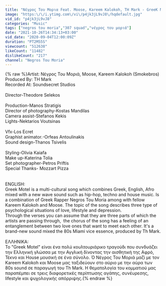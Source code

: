 ```yaml
---
title: "Νέγρος Του Μορια Feat. Moose, Kareem Kalokoh, TH Mark - GreeK Motel"
image: "https:\/\/i.ytimg.com\/vi\/p4jk3jL9vJ8\/hqdefault.jpg"
vid_id: "p4jk3jL9vJ8"
categories: "Music"
tags: ["negros tou moria","307 squad","νέγρος του μοριά"]
date: "2021-10-26T14:34:13+03:00"
vid_date: "2020-09-04T12:00:09Z"
duration: "PT2M55S"
viewcount: "512638"
likeCount: "11482"
dislikeCount: "217"
channel: "Negros Tou Moria"
---
```

{% raw %}Artist: Νέγρος Του Μοριά, Moose, Kareem Kalokoh (Smokebros)<br />Produced By: TH Mark<br />Recorded At: Soundsecret Studios <br /><br />Director-Theodore Selekos<br /><br />Production-Manos Stratigis<br />Director of photography-Kostas Mandilas<br />Camera assist-Stefanos Kekis<br />Lights-Nektarios Voutsinas<br /><br />Vfx-Los Ecret<br />Graphist animator.-Orfeas Antoulinakis<br />Sound design-Thanos Tsivelis<br /><br />Styling-Olivia Kaiafa<br />Make up-Katerina Tolia<br />Set photographer-Petros Priftis<br />Special Thanks- Mozzart Pizza<br /><br /><br />ENGLISH:<br />Greek Motel is a multi-cultural song which combines Greek, English, Afro mixed with a new wave sound such as hip-hop, techno and house music. Is a combination of Greek Rapper Negros Tou Moria among with fellow Kareem Kalokoh and Moose. The topic of the song describes three type of psychological situations of love, lifestyle and depression. <br />Through the verses you can assume that they are three parts of which the artists are passing through,  the chorus of the song has a feeling of an entanglement between two love ones that want to meet each other. It's a brand-new sound mixed the 80s Miami vice essence, produced by Th Mark. <br /><br />ΕΛΛΗΝΙΚΑ:<br />Το &quot;Greek Motel&quot; είναι ένα πολύ κουλτουριάρικο τραγούδι που συνδυάζει την Ελληνική γλώσσα με την Αγγλική δίνοντας  την αισθητική της Αφρό, Τέκνο και House μουσική σε ένα σύνολο. Ό Νέγρος Του Μοριά μαζί με τον Kareem Kalokoh και Moose μας ταξιδεύουν στο αύριο με την αύρα των 80s sound σε παραγωγή του Th Mark. Η θεματολογία του κομματιού μας παραπέμπει σε τρεις διαφορετικές περίπτωσης αγάπης, συνέυρεσης, lifestyle και ψυχολογικής απόρριψης.{% endraw %}

